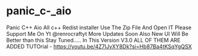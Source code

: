 # panic_c-_aio
Panic C++ Aio All c++ Redist installer
Use The Zip File And Open IT
Please Support Me On  Yt @renrocraftyt
More Updates Soon
Also New UI Will Be Better than this
Stay Tuned.....
In This Version V3.0 ALL OF THEM ARE ADDED
TUTOrial - https://youtu.be/4Z7IJvXY8Dk?si=Hb87Ba4tKSqYgQSX

